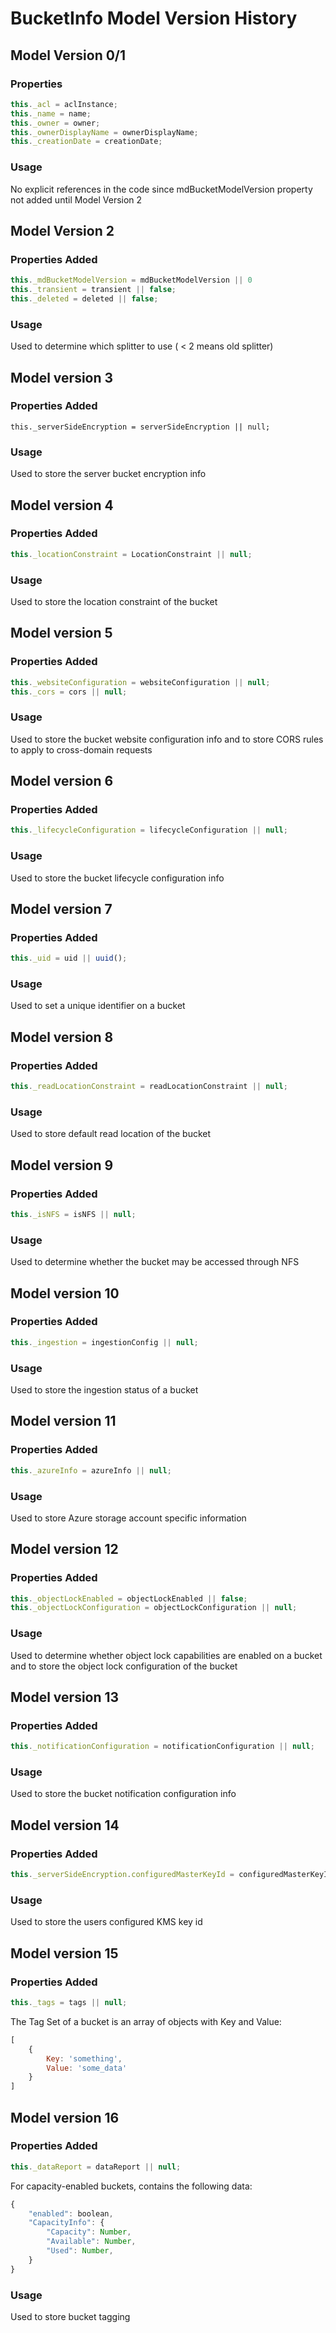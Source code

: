 # BucketInfo Model Version History

## Model Version 0/1

### Properties

``` javascript
this._acl = aclInstance;
this._name = name;
this._owner = owner;
this._ownerDisplayName = ownerDisplayName;
this._creationDate = creationDate;
```

### Usage

No explicit references in the code since mdBucketModelVersion
property not added until Model Version 2

## Model Version 2

### Properties Added

``` javascript
this._mdBucketModelVersion = mdBucketModelVersion || 0
this._transient = transient || false;
this._deleted = deleted || false;
```

### Usage

Used to determine which splitter to use ( < 2 means old splitter)

## Model version 3

### Properties Added

```
this._serverSideEncryption = serverSideEncryption || null;
```

### Usage

Used to store the server bucket encryption info

## Model version 4

### Properties Added

```javascript
this._locationConstraint = LocationConstraint || null;
```

### Usage

Used to store the location constraint of the bucket

## Model version 5

### Properties Added

```javascript
this._websiteConfiguration = websiteConfiguration || null;
this._cors = cors || null;
```

### Usage

Used to store the bucket website configuration info
and to store CORS rules to apply to cross-domain requests

## Model version 6

### Properties Added

```javascript
this._lifecycleConfiguration = lifecycleConfiguration || null;
```

### Usage

Used to store the bucket lifecycle configuration info

## Model version 7

### Properties Added

```javascript
this._uid = uid || uuid();
```

### Usage

Used to set a unique identifier on a bucket

## Model version 8

### Properties Added

```javascript
this._readLocationConstraint = readLocationConstraint || null;
```

### Usage

Used to store default read location of the bucket

## Model version 9

### Properties Added

```javascript
this._isNFS = isNFS || null;
```

### Usage

Used to determine whether the bucket may be accessed through NFS

## Model version 10

### Properties Added

```javascript
this._ingestion = ingestionConfig || null;
```

### Usage

Used to store the ingestion status of a bucket

## Model version 11

### Properties Added

```javascript
this._azureInfo = azureInfo || null;
```

### Usage

Used to store Azure storage account specific information

## Model version 12

### Properties Added

```javascript
this._objectLockEnabled = objectLockEnabled || false;
this._objectLockConfiguration = objectLockConfiguration || null;
```

### Usage

Used to determine whether object lock capabilities are enabled on a bucket and
to store the object lock configuration of the bucket

## Model version 13

### Properties Added

```javascript
this._notificationConfiguration = notificationConfiguration || null;
```

### Usage

Used to store the bucket notification configuration info

## Model version 14

### Properties Added

```javascript
this._serverSideEncryption.configuredMasterKeyId = configuredMasterKeyId || undefined;
```

### Usage

Used to store the users configured KMS key id

## Model version 15

### Properties Added

```javascript
this._tags = tags || null;
```

The Tag Set of a bucket is an array of objects with Key and Value:

```javascript
[
    {
        Key: 'something',
        Value: 'some_data'
    }
]
```

## Model version 16

### Properties Added

```javascript
this._dataReport = dataReport || null;
```

For capacity-enabled buckets, contains the following data:

```javascript
{
    "enabled": boolean,
    "CapacityInfo": {
        "Capacity": Number,
        "Available": Number,
        "Used": Number,
    }
}
```

### Usage

Used to store bucket tagging